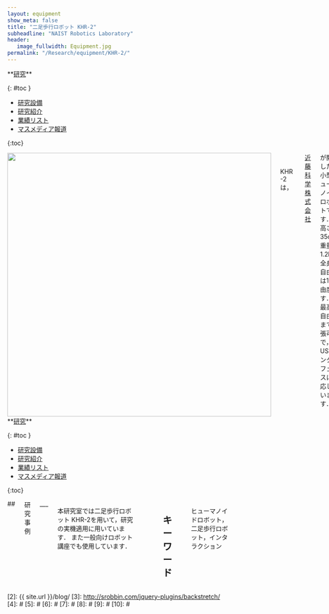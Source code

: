 ```yaml
---
layout: equipment
show_meta: false
title: "二足歩行ロボット KHR-2"
subheadline: "NAIST Robotics Laboratory"
header:
   image_fullwidth: Equipment.jpg
permalink: "/Research/equipment/KHR-2/"
---
```


<div class="row">
<div class="medium-4 medium-push-8 columns" markdown="1">
<div class="panel radius" markdown="1">
**<a href="{{ site.url }}{{ site.baseurl }}/Research/">研究</a>**

{: #toc }
*  <a href="{{ site.url }}{{ site.baseurl }}/Research/equipment/">研究設備</a>  
*  <a href="{{ site.url }}{{ site.baseurl }}/Research/topics/">研究紹介</a>  
*  <a href="{{ site.url }}{{ site.baseurl }}/Research/publication/">業績リスト</a>  
*  <a href="{{ site.url }}{{ site.baseurl }}/Research/press/">マスメディア報道</a>  

{:toc}
</div>
</div><!-- /.medium-4.columns -->

<div class="medium-8 medium-pull-4 columns" markdown="1">
<div style="text-align:center">
<img class="t50" src="{{ site.urlimg }}khr-2 (1).jpg" alt="" style="width: 600px;" style="height: 350px;">
</div>
<br/>
<br/>
KHR-2 は，<a href="https://www.kopropo.co.jp/">近藤科学株式会社</a>が開発した，小型ヒューマノイドロボットです．
<br/>
高さ35cm，重量1.2kg，全身の自由度は17自由度です．
<br/>
最高24自由度まで拡張可能で，USBインターフェースに対応しています．
</div>
</div><!-- /.row -->

<div class="row">
<div class="medium-4 medium-push-8 columns" markdown="1">
<div class="panel radius" markdown="1">
**<a href="{{ site.url }}{{ site.baseurl }}/Research/">研究</a>**

{: #toc }
*  <a href="{{ site.url }}{{ site.baseurl }}/Research/equipment/">研究設備</a>  
*  <a href="{{ site.url }}{{ site.baseurl }}/Research/topics/">研究紹介</a>  
*  <a href="{{ site.url }}{{ site.baseurl }}/Research/publication/">業績リスト</a>  
*  <a href="{{ site.url }}{{ site.baseurl }}/Research/press/">マスメディア報道</a>  

{:toc}
</div>
</div><!-- /.medium-4.columns -->

<div class="medium-8 medium-pull-4 columns" markdown="1">
## <span style="font-size: 100%">研究事例</span>
___

本研究室では二足歩行ロボット KHR-2を用いて，研究の実機適用に用いています． また一般向けロボット講座でも使用しています．


 
<div style="text-align:center">

</div>
<br/>


## <span style="font-size: 100%">キーワード</span>
___
ヒューマノイドロボット，二足歩行ロボット，インタラクション
</div> 
</div><!-- /.row -->



 [1]: http://kramdown.gettalong.org/converter/html.html#toc
 [2]: {{ site.url }}/blog/
 [3]: http://srobbin.com/jquery-plugins/backstretch/
 [4]: #
 [5]: #
 [6]: #
 [7]: #
 [8]: #
 [9]: #
 [10]: #
